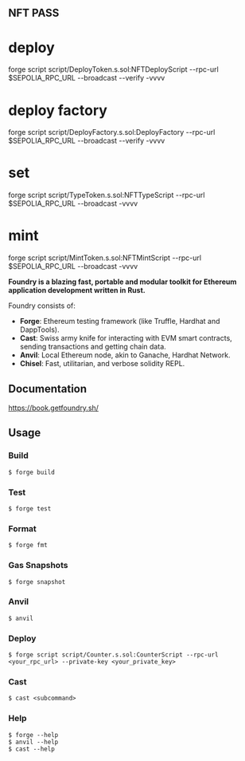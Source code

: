 ## NFT PASS


# deploy 
forge script script/DeployToken.s.sol:NFTDeployScript --rpc-url $SEPOLIA_RPC_URL --broadcast --verify -vvvv

# deploy factory
forge script script/DeployFactory.s.sol:DeployFactory --rpc-url $SEPOLIA_RPC_URL --broadcast --verify -vvvv

# set 
forge script script/TypeToken.s.sol:NFTTypeScript --rpc-url $SEPOLIA_RPC_URL --broadcast  -vvvv

# mint
forge script script/MintToken.s.sol:NFTMintScript --rpc-url $SEPOLIA_RPC_URL --broadcast  -vvvv

**Foundry is a blazing fast, portable and modular toolkit for Ethereum application development written in Rust.**

Foundry consists of:

-   **Forge**: Ethereum testing framework (like Truffle, Hardhat and DappTools).
-   **Cast**: Swiss army knife for interacting with EVM smart contracts, sending transactions and getting chain data.
-   **Anvil**: Local Ethereum node, akin to Ganache, Hardhat Network.
-   **Chisel**: Fast, utilitarian, and verbose solidity REPL.

## Documentation

https://book.getfoundry.sh/

## Usage

### Build

```shell
$ forge build
```

### Test

```shell
$ forge test
```

### Format

```shell
$ forge fmt
```

### Gas Snapshots

```shell
$ forge snapshot
```

### Anvil

```shell
$ anvil
```

### Deploy

```shell
$ forge script script/Counter.s.sol:CounterScript --rpc-url <your_rpc_url> --private-key <your_private_key>
```

### Cast

```shell
$ cast <subcommand>
```

### Help

```shell
$ forge --help
$ anvil --help
$ cast --help
```
